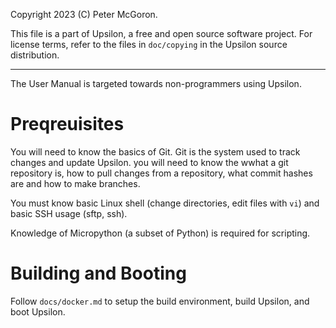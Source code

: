 Copyright 2023 (C) Peter McGoron.

This file is a part of Upsilon, a free and open source software project.
For license terms, refer to the files in `doc/copying` in the Upsilon 
source distribution.

__________________________________________________________________________

The User Manual is targeted towards non-programmers using Upsilon.

# Preqreuisites

You will need to know the basics of Git. Git is the system used to track
changes and update Upsilon. you will need to know the wwhat a git repository is,
how to pull changes from a repository, what commit hashes are and how to make
branches.

You must know basic Linux shell (change directories, edit files with `vi`)
and basic SSH usage (sftp, ssh).

Knowledge of Micropython (a subset of Python) is required for scripting.


# Building and Booting

Follow `docs/docker.md` to setup the build environment, build Upsilon, and
boot Upsilon.
